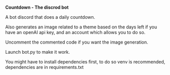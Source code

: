 **Countdown - The discrod bot**

A bot discord that does a daily countdown.

Also generates an image related to a theme based on the days left if you have an openAI api key, and an account which allows you to do so.

Uncomment the commented code if you want the image generation.

Launch bot.py to make it work.

You might have to install dependencies first, to do so venv is recommended, dependencies are in requirements.txt
